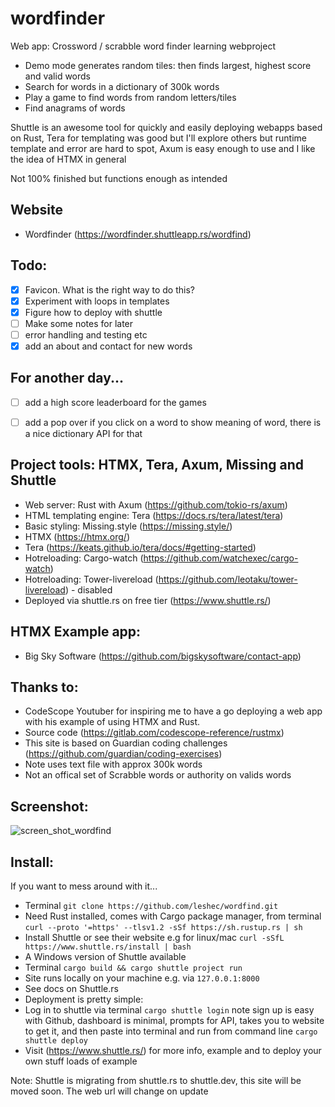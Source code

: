 # wordfinder

Web app: Crossword / scrabble word finder learning webproject

- Demo mode generates random tiles: then finds largest, highest score and valid words
- Search for words in a dictionary of 300k words
- Play a game to find words from random letters/tiles
- Find anagrams of words

Shuttle is an awesome tool for quickly and easily deploying webapps based on Rust,
Tera for templating was good but I'll explore others but runtime template and error are hard to spot,
Axum is easy enough to use and I like the idea of HTMX in general

Not 100% finished but functions enough as intended

## **Website** 

- Wordfinder (https://wordfinder.shuttleapp.rs/wordfind)


## **Todo:**

- [x] Favicon. What is the right way to do this? 
- [x] Experiment with loops in templates
- [x] Figure how to deploy with shuttle
- [ ] Make some notes for later
- [ ] error handling and testing etc
- [x] add an about and contact for new words

## **For another day...**
- [ ] add a high score leaderboard for the games
- [ ] add a pop over if you click on a word to show meaning of word, there is a nice dictionary API for that


## **Project tools: HTMX, Tera, Axum, Missing and Shuttle**

- Web server: Rust with Axum (https://github.com/tokio-rs/axum) 
- HTML templating engine: Tera (https://docs.rs/tera/latest/tera)
- Basic styling: Missing.style (https://missing.style/)
- HTMX (https://htmx.org/)
- Tera (https://keats.github.io/tera/docs/#getting-started)
- Hotreloading: Cargo-watch (https://github.com/watchexec/cargo-watch)
- Hotreloading: Tower-livereload (https://github.com/leotaku/tower-livereload) - disabled
- Deployed via shuttle.rs on free tier (https://www.shuttle.rs/)


## **HTMX Example app:**

- Big Sky Software  (https://github.com/bigskysoftware/contact-app) 

## **Thanks to:**

- CodeScope Youtuber for inspiring me to have a go deploying a web app with his example of using HTMX and Rust. 
- Source code (https://gitlab.com/codescope-reference/rustmx)
- This site is based on Guardian coding challenges (https://github.com/guardian/coding-exercises)
- Note uses text file with approx 300k words
- Not an offical set of Scrabble words or authority on valids words

## **Screenshot:**

![screen_shot_wordfind](https://github.com/user-attachments/assets/f6cb1c9c-fd35-4ebe-b64e-ac0d7fff6a6a)

## **Install:**

If you want to mess around with it...

- Terminal `git clone https://github.com/leshec/wordfind.git`
- Need Rust installed, comes with Cargo package manager, from terminal `curl --proto '=https' --tlsv1.2 -sSf https://sh.rustup.rs | sh`
- Install Shuttle or see their website e.g for linux/mac `curl -sSfL https://www.shuttle.rs/install | bash`
- A Windows version of Shuttle available
- Terminal `cargo build && cargo shuttle project run`
- Site runs locally on your machine e.g. via `127.0.0.1:8000`
- See docs on Shuttle.rs 
- Deployment is pretty simple:
- Log in to shuttle via terminal `cargo shuttle login` note sign up is easy with Github, dashboard is minimal, prompts for API, takes you to website to get it, and then paste into terminal and run from command line `cargo shuttle deploy`
- Visit (https://www.shuttle.rs/) for more info, example and to deploy your own stuff loads of example

Note: Shuttle is migrating from shuttle.rs to shuttle.dev, this site will be moved soon. The web url will change on update

